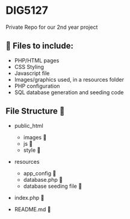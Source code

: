 # DIG5127
Private Repo for our 2nd year project

## 📂 Files to include:
- PHP/HTML pages
- CSS Styling
- Javascript file
- Images/graphics used, in a resources folder
- PHP configuration
- SQL database generation and seeding code


## File Structure 🌳
- public_html
    - images 📁
    - js 📁
    - style 📁
- resources
    - app_config 📐
    - database.php 🐘
    - database seeding file 🌱


- index.php 🐘
- README.md 📒